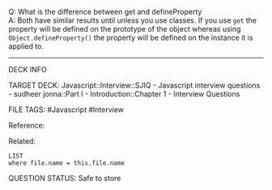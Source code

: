 Q: What is the difference between get and defineProperty  
A: Both have similar results until unless you use classes. If you use `get` the property will be defined on the prototype of the object whereas using `Object.defineProperty()` the property will be defined on the instance it is applied to.
<!--ID: 1693596703314-->

---

DECK INFO

TARGET DECK: Javascript::Interview::SJIQ - Javascript interview questions - sudheer jonna::Part I - Introduction::Chapter 1 - Interview Questions

FILE TAGS: #Javascript #Interview

Reference:

Related:

```dataview
LIST
where file.name = this.file.name
```

QUESTION STATUS: Safe to store
